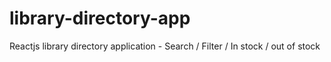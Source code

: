 # library-directory-app
Reactjs library directory application - Search / Filter / In stock / out of stock 
